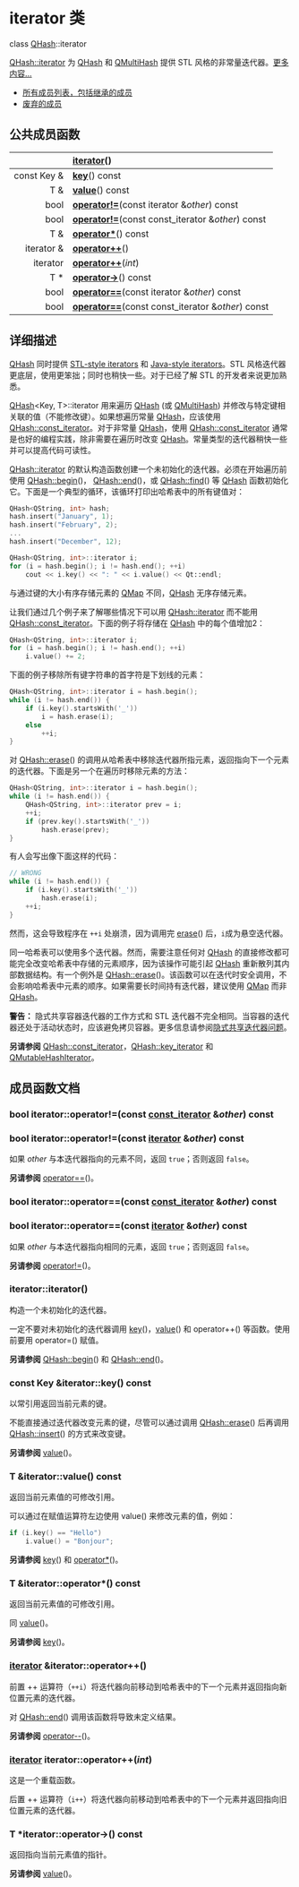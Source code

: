 # iterator 类

class [QHash](../../H/QHash/QHash.md)::iterator

[QHash::iterator](../../H/QHash/QHash-iterator.md) 为 [QHash](../../H/QHash/QHash.md) 和 [QMultiHash](../../M/QMultiHash/QMultiHash.md) 提供 STL 风格的非常量迭代器。[更多内容...](QHash-iterator.md#详细描述)

- [所有成员列表，包括继承的成员](https://doc.qt.io/qt-5/qhash-iterator-members.html)
- [废弃的成员](https://doc.qt.io/qt-5/qhash-iterator-obsolete.html)



## 公共成员函数

|             | **[iterator](QHash-iterator.md#iteratoriterator)**() |
| -----------: | :------------------------------------------------------------ |
| const Key & | **[key](QHash-iterator.md#const-key-iteratorkey-const)**() const |
| T &         | **[value](QHash-iterator.md#t-iteratorvalue-const)**() const |
| bool        | **[operator!=](QHash-iterator.md#bool-iteratoroperatorconst-iterator-other-const)**(const iterator &*other*) const |
| bool        | **[operator!=](QHash-iterator.md#bool-iteratoroperatorconst-const_iterator-other-const)**(const const_iterator &*other*) const |
| T &         | **[operator\*](QHash-iterator.md#t-iteratoroperator-const)**() const |
| iterator &  | **[operator++](QHash-iterator.md#iterator-iteratoroperator)**() |
| iterator    | **[operator++](QHash-iterator.md#iterator-iteratoroperatorint)**(*int*) |
| T *         | **[operator->](QHash-iterator.md#t-iteratoroperator--const)**() const |
| bool        | **[operator==](QHash-iterator.md#bool-iteratoroperatorconst-iterator-other-const-1)**(const iterator &*other*) const |
| bool        | **[operator==](QHash-iterator.md#bool-iteratoroperatorconst-const_iterator-other-const-1)**(const const_iterator &*other*) const |



## 详细描述

[QHash](../../H/QHash/QHash.md) 同时提供 [STL-style iterators](https://doc.qt.io/qt-5/containers.html#stl-style-iterators) 和 [Java-style iterators](https://doc.qt.io/qt-5/containers.html#java-style-iterators)。STL 风格迭代器更底层，使用更笨拙；同时也稍快一些。对于已经了解 STL 的开发者来说更加熟悉。

[QHash](../../H/QHash/QHash.md)<Key, T>::iterator 用来遍历 [QHash](../../H/QHash/QHash.md) (或 [QMultiHash](../../M/QMultiHash/QMultiHash.md)) 并修改与特定键相关联的值（不能修改键）。如果想遍历常量 [QHash](../../H/QHash/QHash.md)，应该使用 [QHash::const_iterator](../../H/QHash/QHash-const-iterator.md)。对于非常量 [QHash](../../H/QHash/QHash.md)，使用 [QHash::const_iterator](../../H/QHash/QHash-const-iterator.md) 通常是也好的编程实践，除非需要在遍历时改变 [QHash](../../H/QHash/QHash.md)。常量类型的迭代器稍快一些并可以提高代码可读性。

[QHash::iterator](../../H/QHash/QHash-iterator.md) 的默认构造函数创建一个未初始化的迭代器。必须在开始遍历前使用 [QHash::begin](../../H/QHash/QHash.md#qhashiterator-qhashbegin)()， [QHash::end](../../H/QHash/QHash.md#qhashiterator-qhashend)()，或 [QHash::find](../../H/QHash/QHash.md#qhashiterator-qhashfindconst-key-key)() 等 [QHash](../../H/QHash/QHash.md) 函数初始化它。下面是一个典型的循环，该循环打印出哈希表中的所有键值对：

```c++
QHash<QString, int> hash;
hash.insert("January", 1);
hash.insert("February", 2);
...
hash.insert("December", 12);

QHash<QString, int>::iterator i;
for (i = hash.begin(); i != hash.end(); ++i)
    cout << i.key() << ": " << i.value() << Qt::endl;
```

与通过键的大小有序存储元素的 [QMap](../../M/QMap/QMap.md) 不同，[QHash](../../H/QHash/QHash.md) 无序存储元素。

让我们通过几个例子来了解哪些情况下可以用 [QHash::iterator](../../H/QHash/QHash-iterator.md) 而不能用 [QHash::const_iterator](../../H/QHash/QHash-const-iterator.md)。下面的例子将存储在 [QHash](../../H/QHash/QHash.md) 中的每个值增加2：

```c++
QHash<QString, int>::iterator i;
for (i = hash.begin(); i != hash.end(); ++i)
    i.value() += 2;
```

下面的例子移除所有键字符串的首字符是下划线的元素：

```c++
QHash<QString, int>::iterator i = hash.begin();
while (i != hash.end()) {
    if (i.key().startsWith('_'))
        i = hash.erase(i);
    else
        ++i;
}
```

对 [QHash::erase](../../H/QHash/QHash.md#qhashiterator-qhasheraseqhashconst_iterator-pos)() 的调用从哈希表中移除迭代器所指元素，返回指向下一个元素的迭代器。下面是另一个在遍历时移除元素的方法：

```c++
QHash<QString, int>::iterator i = hash.begin();
while (i != hash.end()) {
    QHash<QString, int>::iterator prev = i;
    ++i;
    if (prev.key().startsWith('_'))
        hash.erase(prev);
}
```

有人会写出像下面这样的代码：

```c++
// WRONG
while (i != hash.end()) {
    if (i.key().startsWith('_'))
        hash.erase(i);
    ++i;
}
```

然而，这会导致程序在 `++i` 处崩溃，因为调用完 [erase](../../H/QHash/QHash.md#qhashiterator-qhasheraseqhashconst_iterator-pos)() 后，`i`成为悬空迭代器。

同一哈希表可以使用多个迭代器。然而，需要注意任何对 [QHash](../../H/QHash/QHash.md) 的直接修改都可能完全改变哈希表中存储的元素顺序，因为该操作可能引起 [QHash](../../H/QHash/QHash.md) 重新散列其内部数据结构。有一个例外是 [QHash::erase](../../H/QHash/QHash.md#qhashiterator-qhasheraseqhashconst_iterator-pos)()。该函数可以在迭代时安全调用，不会影响哈希表中元素的顺序。如果需要长时间持有迭代器，建议使用 [QMap](../../M/QMap/QMap.md) 而非 [QHash](../../H/QHash/QHash.md)。

**警告：** 隐式共享容器迭代器的工作方式和 STL 迭代器不完全相同。当容器的迭代器还处于活动状态时，应该避免拷贝容器。更多信息请参阅[隐式共享迭代器问题](../../C/Container_Classes/Container_Classes.md#隐式共享迭代器问题)。

**另请参阅** [QHash::const_iterator](../../H/QHash/QHash-const-iterator.md)，[QHash::key_iterator](../../H/QHash/QHash-key-iterator.md) 和 [QMutableHashIterator](../../M/QMutableHashIterator/QMutableHashIterator.md)。

## 成员函数文档

### bool iterator::operator!=(const [const_iterator](https://doc.qt.io/qt-5/qhash-const-iterator.html) &*other*) const

### bool iterator::operator!=(const [iterator](QHash-iterator.md#iteratoriterator) &*other*) const

如果 *other* 与本迭代器指向的元素不同，返回 `true`；否则返回 `false`。

**另请参阅** [operator==](QHash-iterator.md#bool-iteratoroperatorconst-iterator-other-const-1)()。

### bool iterator::operator==(const [const_iterator](https://doc.qt.io/qt-5/qhash-const-iterator.html) &*other*) const

### bool iterator::operator==(const [iterator](QHash-iterator.md#iteratoriterator) &*other*) const

如果 *other* 与本迭代器指向相同的元素，返回 `true`；否则返回 `false`。

**另请参阅** [operator!=](QHash-iterator.md#bool-iteratoroperatorconst-iterator-other-const)()。

### iterator::iterator()

构造一个未初始化的迭代器。

一定不要对未初始化的迭代器调用 [key](QHash-iterator.md#const-key-iteratorkey-const)()，[value](QHash-iterator.md#t-iteratorvalue-const)() 和 operator++() 等函数。使用前要用 operator=() 赋值。

**另请参阅** [QHash::begin](../../H/QHash/QHash.md#qhashiterator-qhashbegin)() 和 [QHash::end](../../H/QHash/QHash.md#qhashiterator-qhashend)()。

### const Key &iterator::key() const

以常引用返回当前元素的键。

不能直接通过迭代器改变元素的键，尽管可以通过调用 [QHash::erase](../../H/QHash/QHash.md#qhashiterator-qhasheraseqhashconst_iterator-pos)() 后再调用 [QHash::insert](../../H/QHash/QHash.md#qhashiterator-qhashinsertconst-key-key-const-t-value)() 的方式来改变键。

**另请参阅** [value](QHash-iterator.md#t-iteratorvalue-const)()。

### T &iterator::value() const

返回当前元素值的可修改引用。

可以通过在赋值运算符左边使用 value() 来修改元素的值，例如：

```c++
if (i.key() == "Hello")
    i.value() = "Bonjour";
```

**另请参阅** [key](QHash-iterator.md#const-key-iteratorkey-const)() 和 [operator*](QHash-iterator.md#t-iteratoroperator-const)()。

### T &iterator::operator*() const

返回当前元素值的可修改引用。

同 [value](QHash-iterator.md#t-iteratorvalue-const)()。

**另请参阅** [key](QHash-iterator.md#const-key-iteratorkey-const)()。

### [iterator](QHash-iterator.md#iteratoriterator) &iterator::operator++()

前置 ++ 运算符（`++i`）将迭代器向前移动到哈希表中的下一个元素并返回指向新位置元素的迭代器。

对 [QHash::end](../../H/QHash/QHash.md#qhashiterator-qhashend)() 调用该函数将导致未定义结果。

**另请参阅** [operator--](https://doc.qt.io/qt-5/qhash-iterator-obsolete.html#operator--)()。

### [iterator](QHash-iterator.md#iteratoriterator) iterator::operator++(*int*)

这是一个重载函数。

后置 ++ 运算符（`i++`）将迭代器向前移动到哈希表中的下一个元素并返回指向旧位置元素的迭代器。

### T *iterator::operator->() const

返回指向当前元素值的指针。

**另请参阅** [value](QHash-iterator.md#t-iteratorvalue-const)()。